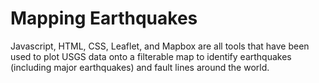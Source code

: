 # Mapping Earthquakes

Javascript, HTML, CSS, Leaflet, and Mapbox are all tools that have been used to plot USGS data onto a filterable map to identify earthquakes (including major earthquakes) and fault lines around the world.
